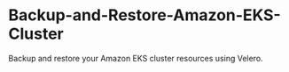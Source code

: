 # Backup-and-Restore-Amazon-EKS-Cluster
Backup and restore your Amazon EKS cluster resources using Velero.
